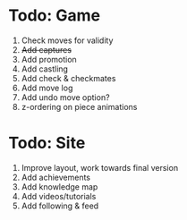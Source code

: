 # Todo: Game

1. Check moves for validity
2. ~~Add captures~~
3. Add promotion
4. Add castling
5. Add check & checkmates
6. Add move log
7. Add undo move option?
8. z-ordering on piece animations

# Todo: Site

1. Improve layout, work towards final version
2. Add achievements
3. Add knowledge map
4. Add videos/tutorials
5. Add following & feed